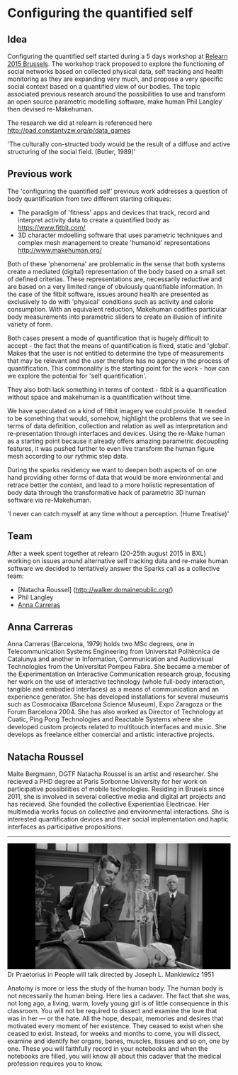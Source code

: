 Configuring the quantified self
===============================

Idea
----
Configuring the quantified self started during a 5 days workshop at [Relearn 2015 Brussels](http://relearn.be/2015/). The workshop track proposed to explore the functioning of social networks based on collected physical data, self tracking and health monitoring as they are expanding very much, and propose a very specific social context based on a quantified view of our bodies.
The topic associated previous research around the possibilities to use and transform an open source parametric modelling software, make human Phil Langley then devised re-Makehuman.

The research we did at relearn is referenced here http://pad.constantvzw.org/p/data_games 

'The culturally con-structed body would be the result of a diffuse and active structuring of the social field. (Butler, 1989)'

Previous work
-------------
The 'configuring the quantified self' previous work  addresses a question of body quantification from two different starting critiques:
* The paradigm of 'fitness' apps and devices that track, record and interpret activity data to create a quantified body as https://www.fitbit.com/
* 3D character mdoelling software that uses parametric techniques and complex mesh management to create 'humanoid' representations http://www.makehuman.org/

Both of these 'phenomena' are problematic in the sense that both systems create a mediated (digital) representation of the body based on a small set of defined criterias. These representations are, necessarily reductive and are based on a very limited range of obviously quantifiable information. In the case of the fitbit software, issues around health are presented as exclusively to do with 'physical' conditions such as activity and calorie consumption. With an equivalent reduction, Makehuman codifies particular body measurements into parametric sliders to create an illusion of infinite variety of form.

Both cases present a mode of quantification that is hugely difficult to accept - the fact that the means of quantification is fixed, static and 'global'. Makes that the user is not entitled to determine the type of measurements that may be relevant and the user therefore has no agency in the process of quantification. This commonality is the starting point for the work - how can we explore the potential for 'self quantification'.

They also both lack something in terms of context - fitbit is a quantification without space and makehuman is a quantification without time.

We have speculated on a kind of fitbit imagery we could provide. It needed to be something that would, somehow, highlight the problems that we see in terms of data definition, collection and relation as well as interpretation and re-presentation through interfaces and devices.
Using the re-Make human as a starting point because it already offers amazing parametric decoupling features, it was pushed further to even live transform the human figure mesh according to our rythmic step data.

During the sparks residency we want to deepen both aspects of on one hand providing other forms of data that would be more environmental and retrace better the context, and lead to a more holistic representation of body data through the transformative hack of parametric 3D human software via re-Makehuman.


'I never can catch myself at any time without a perception. (Hume Treatise)'


Team
----
After a week spent together at relearn (20-25th august 2015 in BXL)  working on issues around alternative self tracking data and re-make human software we decided to tentatively answer the Sparks call as a collective team:
* [Natacha Roussel] (http://walker.domainepublic.org/)
* Phil Langley
* [Anna Carreras](http://annacarreras.com/)

Anna Carreras
-------------
Anna Carreras (Barcelona, 1979) holds two MSc degrees, one in Telecommunication Systems Engineering from Universitat Politècnica de Catalunya and another in Information, Communication and Audiovisual Technologies from the Universitat Pompeu Fabra. She became a member of the Experimentation on Interactive Communication research group, focusing her work on the use of interactive technology (whole full-body interaction, tangible and embodied interfaces) as a means of communication and an experience generator. She has developed installations for several museums such as Cosmocaixa (Barcelona Science Museum), Expo Zaragoza or the Forum Barcelona 2004. She has also worked as Director of Technology at Cuatic, Ping Pong Technologies and Reactable Systems where she developed custom projects related to multitouch interfaces and music. She develops as freelance either comercial and artistic interactive projects.

Natacha Roussel
-------------
Malte Bergmann, DGTF
Natacha Roussel is an artist and researcher.  She recieved a PHD degree at Paris Sorbonne University for her work on participative possibilities of mobile technologies. Residing in Brusels since 2011, she is involved in several collective media and digital art projects and has recieved. She founded the collective Experientiae Electricae. Her multimedia works focus on collective and environmental interactions. She is interested quantification devices and their social implementation and haptic interfaces as participative propositions.


----------
![Dr Praetorius](DrPraetorius.png)
Dr Praetorius in People will talk directed by Joseph L. Mankiewicz 1951

Anatomy is more or less the study of the human body. The human body is not necessarily the human being. 
Here lies a cadaver. The fact that she was, not long ago, a living, warm, lovely young girl is of little consequence in this classroom.
You will not be required to dissect and examine the love that was in her — or the hate. All the hope, despair, memories and desires that motivated every moment of her existence. They ceased to exist when she ceased to exist. 
Instead, for weeks and months to come, you will dissect, examine and identify her organs, bones, muscles, tissues and so on, one by one. These you will faithfully  record in your notebooks and when the notebooks are filled, you will know all about this cadaver that the medical profession requires you to know.


